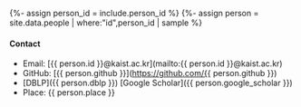 {%- assign person_id = include.person_id %}
{%- assign person = site.data.people | where:"id",person_id | sample %}


#### Contact

- Email: [{{ person.id }}@kaist.ac.kr](mailto:{{ person.id }}@kaist.ac.kr)
- GitHub: [{{ person.github }}](https://github.com/{{ person.github }})
- [DBLP]({{ person.dblp }}) [Google Scholar]({{ person.google_scholar }})
- Place: {{ person.place }}
